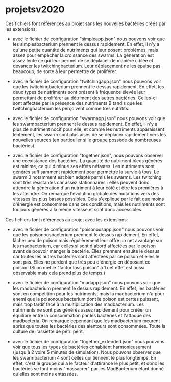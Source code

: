# projetsv2020

Ces fichiers font références au projet sans les nouvelles bactéries
créés par les extensions:

 - avec le fichier de configuration "simpleapp.json" nous pouvons voir 
que les simplesbacterium prennent le dessus rapidement. En effet, il n'y
a qu'une petite quantité de nutriments qui leur posent problèmes, mais 
assez pour empêcher la croissance des swarms. La génération est 
assez lente ce qui leur permet de se déplacer de manière ciblée et 
devancer les twitchingbacterium. Leur déplacement ne les épuise pas 
beaucoup, de sorte à leur permettre de proliférer.

 - avec le fichier de configuration "twitchingapp.json" nous pouvons 
voir que les twitchingbacterium prennent le dessus rapidement. En effet,
les deux types de nutriments sont présent à fréquence élevée leur 
permettant de proliférer au détriment des autres bactéries. Celles-ci 
sont affectée par la présence des nutriments B tandis que les 
twitchingbacterium les perçoivent comme très nutritifs.

 - avec le fichier de configuration "swarmapp.json" nous pouvons voir que 
les swarmbacterium prennent le dessus rapidement. En effet, il n'y a 
plus de nutriment nocif pour elle, et comme les nutriments apparaissent
lentement, les swarm sont plus aisés de se déplacer rapidement vers les
nouvelles sources (en particulier si le groupe possède de nombreuses
bactéries).

 - avec le fichier de configuration "together.json", nous pouvons 
observer une coexistance des bactéries. La quantité de nutriment bleus
générés est minime, ce qui diminue ses effets néfastes. Les nutriments 
sont générés suffisamment rapidement pour permettre la survie à tous. 
Le swarm 3 notamment est bien adapté parmis les swarms. Les twitching 
sont très résistantes car assez stationnaires : elles peuvent donc
attendre la génération d'un nutriment à leur côté et être les premières
à les atteindre. On remarque l'évolution globale des mutations vers des 
vitesses les plus basses possibles. Cela s'explique par le fait que 
moins d'énergie est consommée dans ces conditions, mais les nutriments 
sont toujours générés à la même vitesse et sont donc accessibles.

Ces fichiers font références au projet avec les extensions:

 - avec le fichier de configuration "poisonousapp.json" nous pouvons 
voir que les poisonousbacterium prennent le dessus rapidement. En effet,
lâcher peu de poison mais régulièrement leur offre un net avantage sur 
les madbacterium, car celles si sont d'abord affectées par le poison
avant de pouvoir manger la bactérie. Elles prennent ensuite le dessus 
car toutes les autres bactéries sont affectées par ce poison et elles
le sont pas. Elles ne perdent que très peu d'énergie en déposant ce 
poison. (Si on met le "factor loss poison" à 1 cet effet est aussi
observable mais cela prend plus de temps.)

 - avec le fichier de configuration "madapp.json" nous pouvons voir que 
les madbacterium prennent le dessus rapidement. En effet, les bactéries 
sont en compétition pour les nutriments, mais la madbacterium n'a pour 
enemi que la poisonous bacterium dont le poison est certes puissant, 
mais trop tardif face à la multiplication des madbacterium. Les 
nutriments ne sont pas générés assez rapidement pour crééer un équilibre 
entre la consommation par les bactéries et l'attaque des madbacteria. 
On remarque cependant que les madbacterium meurent après que toutes les 
bactéries des alentours sont consommées. Toute la culture de l'assiette 
de pétri périt.

 - avec le fichier de configuration "together_extended.json" nous pouvons
 voir que tous les types de bactéries cohabitent harmonieusement 
(jusqu'à 2 voire 5 minutes de simulation). Nous pouvons observer que les
swarmbacterium 4 sont celles qui tiennent le plus longtemps. En effet,
c'est le groupe qui a le facteur d'attirance le plus petit, et donc les
bactéries se font moins "massacrer" par les MadBacterium étant donné
qu'elles sont moins entassées.
